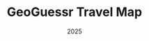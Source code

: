 ---
title: "GeoGuessr Travel Map"
description: "A GeoGuessr tool that extracts, parses, and maps all locations you have 'visited' in the game on an interactive map. Implemented with multi-threaded API calls and Plotly frontend."
url: "https://github.com/anncli/GeoGuessr-Travel-Map"
featured: true
date: 2025
techs: ["Python", "Google Maps Platform", "Plotly", "BeautifulSoup"]
--- 